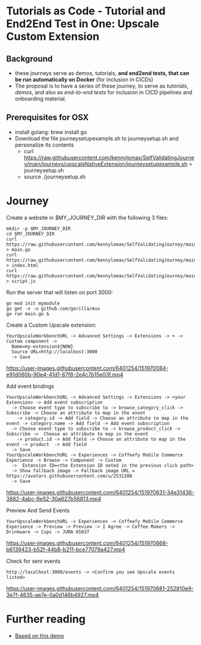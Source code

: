 # Tutorials as Code - Tutorial and End2End Test in One: Upscale Custom Extension

## Background
- these journeys serve as demos, tutorials, **and end2end tests, that can be run automatically on Docker** (for inclusion in CICDs)
- The proposal is to have a series of these journey, to  serve as *tutorials*, *demos*, and also as *end-to-end tests* for inclusion in CICD pipelines and onboarding material.

## Prerequisites for OSX

- install golang: brew install go
- Download the file journeysetupexample.sh to journeysetup.sh and personalize its contents
  - curl https://raw.githubusercontent.com/kennylomax/SelfValidatingJourney/main/journeys/upscaleNativeExtension/journeysetupexample.sh > journeysetup.sh
  - source ./journeysetup.sh

# Journey

Create a website in $MY_JOURNEY_DIR with the following 3 files:
```commands
mkdir -p $MY_JOURNEY_DIR
cd $MY_JOURNEY_DIR
curl https://raw.githubusercontent.com/kennylomax/SelfValidatingJourney/main/journeys/upscaleCustomExtension/material/main.go > main.go
curl https://raw.githubusercontent.com/kennylomax/SelfValidatingJourney/main/journeys/upscaleCustomExtension/material/index.html > index.html
curl https://raw.githubusercontent.com/kennylomax/SelfValidatingJourney/main/journeys/upscaleCustomExtension/material/script.js > script.js
```

Run the server that will listen on port 3000:
```commands
go mod init mymodule
go get -v -u github.com/gorilla/mux
go run main.go &
```

Create a Custom Upscale extension:


```clickpath:CreateCustomExtension
YourUpscaleWorkbenchURL -> Advanced Settings -> Extensions -> + -> Custom component ->
  Name=my-extension${NOW}
  Source URL=http://localhost:3000
  -> Save
``` 



https://user-images.githubusercontent.com/6401254/151970084-e91d060b-90e4-41d1-87f8-2e4c7b15e03f.mp4


Add event bindings



```clickpath:AddEventBindings
YourUpscaleWorkbenchURL -> Advanced Settings -> Extensions -> <your Extension> -> Add event subscription 
  -> Choose event type to subscribe to -> browse_category_click -> Subscribe -> Choose an attribute to map in the event 
    -> category.id -> Add field -> Choose an attribute to map in the event -> category.name -> Add field -> Add event subscription 
  -> Choose event type to subscribe to -> browse_product_click -> Subscribe ->  Choose an attribute to map in the event
    -> product.id -> Add field -> Choose an attribute to map in the event -> product  -> Add field 
  -> Save
YourUpscaleWorkbenchURL -> Experiences -> Coffeefy Mobile Commerce Experience -> Browse -> Component -> Custom 
  ->  Extension ID=<the Extension ID noted in the previous click path>
  -> Show fallback image -> Fallback image URL = https://avatars.githubusercontent.com/u/2531208
  -> Save
``` 


https://user-images.githubusercontent.com/6401254/151970631-34e31436-3882-4abc-9e52-30a627b56813.mp4


Preview And Send Events



```clickpath:@PreviewAndSendEvents
YourUpscaleWorkbenchURL -> Experiences -> Coffeefy Mobile Commerce Experience -> Preview -> Preview -> I Agree -> Coffee Makers -> Drinkware -> Cups -> JURA 65037
```


https://user-images.githubusercontent.com/6401254/151970668-b6139423-b52f-44b8-b211-bce77079a427.mp4


Check for sent events

```clickpath:@CheckForEvents
http://localhost:3000/events -> <Confirm you see Upscale events listed>
```

https://user-images.githubusercontent.com/6401254/151970681-252810e9-3e7f-4635-ae7e-0a0d146b4927.mp4


# Further reading
- [Based on this demo](https://help.sap.com/viewer/0160c41e0de84b218d05bc1185213d1d/SHIP/en-US/f542f9dc2d744b28b471ca6f044d832c.html)
